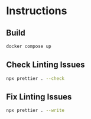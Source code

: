 # Instructions

## Build

```bash
docker compose up
```

## Check Linting Issues

```bash
npx prettier . --check
```

## Fix Linting Issues

```bash
npx prettier . --write
```